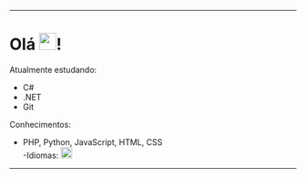 ----------------------------------------------------------------------------------------------------------------
<h1>Olá <img src="https://raw.githubusercontent.com/kaueMarques/kaueMarques/master/hi.gif" height="30px">!</h1>
Atualmente estudando:
<ul>
  <li>C#</li>
  <li>.NET</li>
  <li>Git</li>
</ul>
Conhecimentos:
<ul>
  <li>PHP, Python, JavaScript, HTML, CSS </li>
  -Idiomas: <img src="https://discord.com/assets/1a28938688362b72267f.svg" height="20px">
</ul>
<hr>
<!---
Gowtch/Gowtch is a ✨ special ✨ repository because its `README.md` (this file) appears on your GitHub profile.
You can click the Preview link to take a look at your changes.
--->

